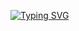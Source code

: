 <a href="https://git.io/typing-svg"><img src="https://readme-typing-svg.demolab.com?font=Fira+Code&pause=1000&color=14DB94&width=435&lines=Hello%2C+There!+%F0%9F%91%8B+;This+is+Raghul....;Nice+to+meet+you" alt="Typing SVG" /></a>

<!--
**M-Raghul/M-Raghul** is a ✨ _special_ ✨ repository because its `README.md` (this file) appears on your GitHub profile.

Here are some ideas to get you started:

- 🔭 I’m currently working on ...
- 🌱 I’m currently learning ...
- 👯 I’m looking to collaborate on ...
- 🤔 I’m looking for help with ...
- 💬 Ask me about ...
- 📫 How to reach me: ...
- 😄 Pronouns: ...
- ⚡ Fun fact: ...
-->
